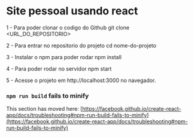 # Site pessoal usando react 

1 - Para poder clonar o codigo do Github
git clone <URL_DO_REPOSITORIO>

2 - Para entrar no repositorio do projeto
cd nome-do-projeto

3 - Instalar o npm para poder rodar 
npm install

4 - Para poder rodar no servidor
npm start 

5 - Acesse o projeto em http://localhost:3000 no navegador.

















### `npm run build` fails to minify

This section has moved here: [https://facebook.github.io/create-react-app/docs/troubleshooting#npm-run-build-fails-to-minify](https://facebook.github.io/create-react-app/docs/troubleshooting#npm-run-build-fails-to-minify)
